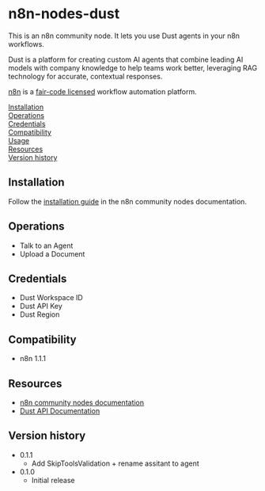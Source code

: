 # n8n-nodes-dust

This is an n8n community node. It lets you use Dust agents in your n8n workflows.

Dust is a platform for creating custom AI agents that combine leading AI models with company knowledge to help teams work better, leveraging RAG technology for accurate, contextual responses.

[n8n](https://n8n.io/) is a [fair-code licensed](https://docs.n8n.io/reference/license/) workflow automation platform.

[Installation](#installation)  
[Operations](#operations)  
[Credentials](#credentials) <!-- delete if no auth needed -->  
[Compatibility](#compatibility)  
[Usage](#usage) <!-- delete if not using this section -->  
[Resources](#resources)  
[Version history](#version-history) <!-- delete if not using this section -->

## Installation

Follow the [installation guide](https://docs.n8n.io/integrations/community-nodes/installation/) in the n8n community nodes documentation.

## Operations

- Talk to an Agent
- Upload a Document

## Credentials

- Dust Workspace ID
- Dust API Key
- Dust Region

## Compatibility

- n8n 1.1.1

## Resources

- [n8n community nodes documentation](https://docs.n8n.io/integrations/community-nodes/)
- [Dust API Documentation](https://docs.dust.tt/reference/api)

## Version history

- 0.1.1
  - Add SkipToolsValidation + rename assitant to agent
- 0.1.0
  - Initial release
